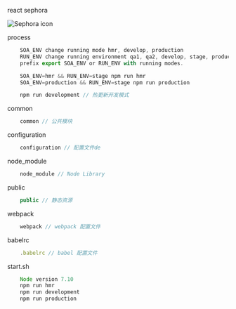 react sephora


![Sephora icon](http://s1.sephorastatic.cn/wcsfrontend/styles/styImg/logo.gif)

process
```js
    SOA_ENV change running mode hmr, develop, production
    RUN_ENV change running environment qa1, qa2, develop, stage, production
    prefix export SOA_ENV or RUN_ENV with running modes.

    SOA_ENV=hmr && RUN_ENV=stage npm run hmr
    SOA_ENV=production && RUN_ENV=stage npm run production
```


```js
    npm run development // 热更新开发模式
```

common
```js
    common // 公共模块
```

configuration
```js
    configuration // 配置文件de
```

node_module
```js
    node_module // Node Library
```

public
```js
    public // 静态资源
```

webpack
```js
    webpack // webpack 配置文件
```

babelrc
```js
    .babelrc // babel 配置文件
```

start.sh
```js
    Node version 7.10
    npm run hmr
    npm run development
    npm run production

```